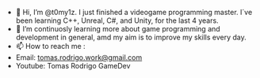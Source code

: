 - 👋 Hi, I’m @t0my1z. I just finished a videogame programming master. I´ve been learning C++, Unreal, C#, and Unity, for the last 4 years.
- 🌱 I’m continuosly learning more about game programming and development in general, amd my aim is to improve my skills every day.
- 📫 How to reach me :
- Email: tomas.rodrigo.work@gmail.com
- Youtube: Tomas Rodrigo GameDev

<!---
t0my1z/t0my1z is a ✨ special ✨ repository because its `README.md` (this file) appears on your GitHub profile.
You can click the Preview link to take a look at your changes.
--->
